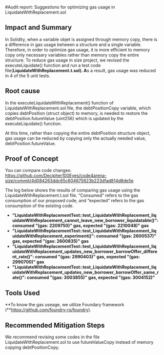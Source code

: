 #Audit report: Suggestions for optimizing gas usage in LiquidateWithReplacement.sol

## Impact and Summary

In Solidity, when a variable objet is assigned through memory copy, there is a difference in gas usage between a structure and a single variable. Therefore, in order to optimize gas usage, it is more efficient to memory copy only necessary variables rather than memory copy the entire structure.
To reduce gas usage in size project, we revised the executeLiquidate() function and run a test code file(**LiquidateWithReplacement.t.sol). A**s a result, gas usage was reduced in 4 of the 5 unit tests.

## Root cause

In the executeLiquidateWithReplacement() function of LiquidateWithReplacement.sol file, the debtPositionCopy variable, which copies debtPosition (struct object) to memory, is needed to restore the debtPosition.futureValue (uint256) which is updated by the executeLiquidate() function.

At this time, rather than copying the entire debtPosition structure object, gas usage can be reduced by copying only the actually needed value, debtPosition.futureValue.

## Proof of Concept

You can compare code changes: https://github.com/Decipher100Eyes/code4arena-size/commit/4d084263ddc65c604675623b223dfad814d8de5e

The log below shows the results of comparing gas usage using the LiquidateWithReplacement.t.sol file. “Consumed” refers to the gas consumption of our proposed code, and “expected” refers to the gas consumption of the existing code.

- **"LiquidateWithReplacementTest::test_LiquidateWithReplacement_liquidateWithReplacement_cannot_leave_new_borrower_liquidatable()": consumed "(gas: 2209750)" gas, expected "(gas: 2210048)" gas**
- **"LiquidateWithReplacementTest::test_LiquidateWithReplacement_liquidateWithReplacement_experiment()": consumed "(gas: 2600537)" gas, expected "(gas: 2600835)" gas**
- **"LiquidateWithReplacementTest::test_LiquidateWithReplacement_liquidateWithReplacement_updates_new_borrower_borrowOffer_different_rate()": consumed "(gas: 2990403)" gas, expected "(gas: 2990700)" gas**
- **"LiquidateWithReplacementTest::test_LiquidateWithReplacement_liquidateWithReplacement_updates_new_borrower_borrowOffer_same_rate()": consumed "(gas: 3003855)" gas, expected "(gas: 3004152)"**

## Tools Used

**To know the gas useage, we utilize Foundary framework (**https://github.com/foundry-rs/foundry).

## Recommended Mitigation Steps

We recommend revising some codes in the file LiquidateWithReplacement.sol to use futureValueCopy instead of memory copying debtPositionCopy.
